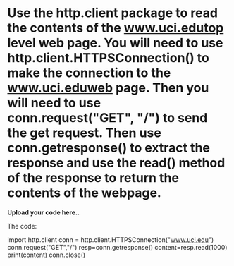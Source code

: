 # Use the http.client package to read the contents of the www.uci.edutop level web page. You will need to use http.client.HTTPSConnection() to make the connection to the www.uci.eduweb page. Then you will need to use conn.request("GET", "/") to send the get request. Then use conn.getresponse() to extract the response and use the read() method of the response to return the contents of the webpage.

**U​pload your code here..**

The code:


import http.client
conn = http.client.HTTPSConnection("www.uci.edu")
conn.request("GET","/")
resp=conn.getresponse()
content=resp.read(1000)      
print(content)
conn.close()
